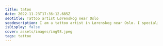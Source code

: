 ```yaml
--- 
title: tatoo 
date: 2022-11-23T17:36:12.685Z 
seotitle: Tattoo artist Lørenskog near Oslo 
seodescription: I am a tattoo artist in Lørenskog near Oslo. I specialize in black and grey tattoos, color tattoos, traditional tattoos, cover ups and custom tattoos. 
isDisplay: false 
cover: assets/images/img98.jpeg 
tags: tattoo 
--- 
```


